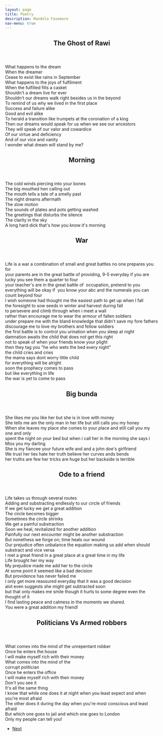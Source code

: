 ```yaml
---
layout: page
title: Poetry
description: Mandela Fasemore
nav-menu: true
---
```


<!-- Main -->
<div id="main" class="alt">

<!-- One -->
<section id="one">
	<div class="inner">
		<div class="row current" data-index="1">
			<div class="6u 12u$(small)">
				<header class="major">
					<h1>The Ghost of Rawi</h1>
				</header>
				<p>
					What happens to the dream <br>
					When the dreamer<br>
					Cease to exist like rains in September<br>
					What happens to the joys of fulfilment<br>
					When the fulfilled fills a casket <br>
					Shouldn't a dream live for ever<br>
					Shouldn't our dreams walk right besides us in the beyond <br>
					To remind of us why we lived in the first place<br>
					Success and failure alike<br>
					Good and evil alike<br>
					To herald a transition like trumpets at the coronation of a king<br>
					Then our dreams would speak for us when we see our ancestors<br> 
					They will speak of our valor and cowardice <br>
					Of our virtue and deficiency <br> 
					And of our vice and vanity <br>
					I wonder what dream will stand by me?
				</p>
			</div>
			<div class="6u 12u$(small)">
				<header class="major">
					<h1>Morning</h1>
				</header>
				<p>
					The cold winds piercing into your bones<br>
					The big mouthed hen calling out<br>
					The mouth tells a tale of a smelly past<br>
					The night dreams aftermath<br>
					The slow motion<br> 
					The sounds of plates and pots getting washed<br>
					The greetings that disturbs the silence<br>
					The clarity in the sky<br>
					A long hard dick that's how you know it's morning</p>
			</div>
		</div>
		<div class="row hidden" data-index="2">
			<div class="6u 12u$(small)">
				<header class="major">
					<h1>War</h1>
				</header>
				<p>
					Life is a war a combination of small and great battles no one prepares you for <br>
					your parents are in the great battle of providing, 9-5 everyday if you are lucky you see them a quarter to four <br> 
					your teacher's are in the great battle of  occupation, pretend to you everything will be okay if  you know your abc and the numerals you can count beyond four<br>
					I wish someone had thought me the easiest path to get up when I fall<br>
					the foresight to sow seeds in winter and harvest during fall<br>
					to persevere and climb through when i meet a wall<br>
					rather than encourage me to wear the armour of fallen soldiers<br>
					under prepare me with the bland knowledge that didn't save my fore fathers <br>
					discourage me to love my brothers and fellow soldiers<br>
					the first battle is to control you urination when you sleep at night<br>
					damnation awaits the child that does not get this right<br>
					not to speak of when your friends know your plight<br>
					then they tag you "he who wets the bed every night"<br>
					the child cries and cries<br>
					the mama says dont worry little child<br>
					for everything will be alright<br>
					soon the prophecy comes to pass<br>
					but like everything in life<br>
					the war is yet to come to pass
				</p>
			</div>
			<div class="6u 12u$(small)">
				<header class="major">
					<h1>Big bunda</h1>
				</header>
				<p>
					She likes me you like her but she is in love with money <br>
					She tells me am the only man in her life but still calls you my honey <br>
					When she leaves my place she comes to your place and still call you my one and only <br>
					spent the night on your bed but when i call her in the morning she says i <br>
					Miss you my darling <br>
					She is my fiancee your future wife and and a john doe's girlfriend <br>
					We trust her lies hate her truth believe her curves ands bends <br>
					her truths are few her tricks are huge but her backside is terrible</p>
			</div>
		</div>
		<div class="row hidden" data-index="3">
			<div class="6u 12u$(small)">
				<header class="major">
					<h1>Ode to a friend</h1>
				</header>
				<p>
					Life takes us through several routes <br>
					Adding and substracting endlessly to our circle of friends <br>
					If we get lucky we get a great addition <br>
					The circle becomes bigger<br>
					Sometimes the circle shrinks<br>
					We get a painful substraction<br>
					Soon we heal, revitalized for another addition<br>
					Painfully our next encounter might be another substraction<br>
					But nonethess we forge on; time heals our wound<br>
					Our prejudice often unbalance the equation making us add when should substract and vice versa<br>
					I met a great friend in a great place at a great time in my life<br> 
					Life brought her my way<br>
					My prejudice made me add her to the circle<br>
					At some point it seemed like a bad decision<br>
					But providence has never failed me<br>
					I only get more reassured everyday that it was a good decision<br>
 					alot even suggests she might get subtracted soon<br>
					but that only makes me smile though it hurts to some degree even the thought of it<br>
					I find lasting peace and calmess in the moments we shared.<br>
					You were a great addition my friend!
				</p>
			</div>
			<div class="6u 12u$(small)">
				<header class="major">
					<h1>Politicians Vs Armed robbers</h1>
				</header>
				<p>
					What comes into the mind of the unrepentant robber<br>
					Once he enters the house<br>
					I will make myself rich with their money<br>
					What comes into the mind of the<br>
					corrupt politician<br>
					Once he enters the office<br>
					I will make myself rich with their money<br>
					Don't you see it<br>
					It's all the same thing<br>
					I know that while one does it at night when you least expect and when you're most afraid<br>
					The other does it during the day when you're most conscious and least afraid<br>
					But which one goes to jail and which one goes to London<br>
					Only my people can tell you!<br>
				</p>
			</div>
		</div>
					<ul class="actions fit">
						<li id="next"><a href="#" class="button special fit icon fa-arrow-right">Next</a></li>
					</ul>
	</div>
</section>

</div>
<!--<hr class="major" />-->
